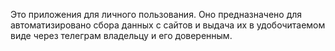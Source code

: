 Это приложения для личного пользования. Оно предназначено для автоматизировано сбора данных с сайтов и выдача их в удобочитаемом виде через телеграм владельцу и его доверенным. 
